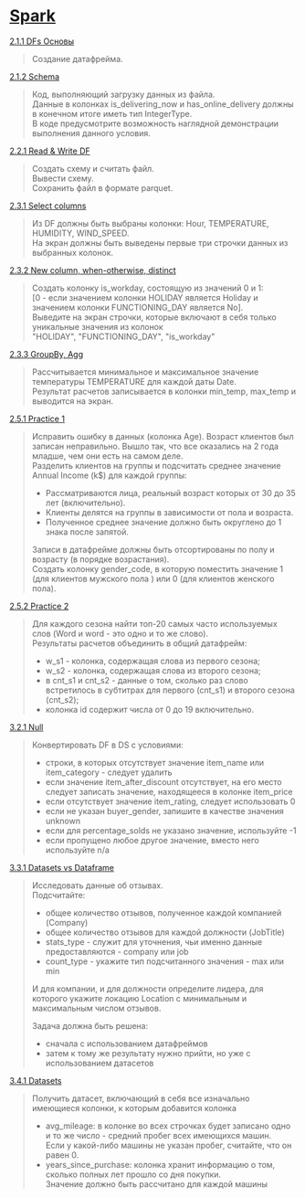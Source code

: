 # [Spark](https://stepik.org/course/115252/syllabus)

[2.1.1 DFs Основы](src/main/scala/DF.scala)
>Создание датафрейма.

[2.1.2 Schema](src/main/scala/Schema.scala)
>Код, выполняющий загрузку данных из файла.\
>Данные в колонках is_delivering_now и has_online_delivery должны в конечном итоге иметь тип IntegerType.\
>В коде предусмотрите возможность наглядной демонстрации выполнения данного условия.

[2.2.1 Read & Write DF](src/main/scala/ReadWrite.scala)
>Создать схему и считать файл.\
>Вывести схему.\
>Сохранить файл в формате parquet.

[2.3.1 Select columns](src/main/scala/Columns.scala)
>Из DF должны быть выбраны  колонки: Hour, TEMPERATURE, HUMIDITY, WIND_SPEED.\
>На экран должны быть выведены первые три строчки данных из выбранных колонок.

[2.3.2 New column, when-otherwise, distinct](src/main/scala/Uniq.scala)
>Создать колонку is_workday, состоящую из значений 0 и 1:\
>[0 - если значением колонки HOLIDAY является Holiday и значением колонки FUNCTIONING_DAY является No].\
>Выведите на экран строчки, которые включают в себя только уникальные значения из колонок  
>"HOLIDAY", "FUNCTIONING_DAY", "is_workday"

[2.3.3 GroupBy, Agg](src/main/scala/MinMax.scala)
>Рассчитывается минимальное и максимальное значение температуры TEMPERATURE для каждой даты Date.\
>Результат расчетов записывается в колонки min_temp, max_temp и выводится на экран.

[2.5.1 Practice 1](src/main/scala/MallCustomers.scala)
>Исправить ошибку в данных (колонка Age). Возраст клиентов был записан неправильно. Вышло так, что все оказались на 2 года младше, чем они есть на самом деле.\
>Разделить клиентов на группы и подсчитать среднее значение Annual Income (k$) для каждой группы:
> * Рассматриваются лица, реальный возраст которых от 30 до 35 лет (включительно).
> * Клиенты делятся на группы в зависимости от пола и возраста.
> * Полученное среднее значение должно быть округлено до 1 знака после запятой.
>
> Записи в датафрейме должны быть отсортированы по полу и возрасту (в порядке возрастания).\
>Создать колонку gender_code, в которую поместить значение 1 (для клиентов мужского пола ) или 0 (для клиентов женского пола).

[2.5.2 Practice 2](src/main/scala/Subtitles.scala)
> Для каждого сезона найти топ-20 самых часто используемых слов (Word и word - это одно и то же слово).\
> Результаты расчетов объединить в общий датафрейм: 
> * w_s1 - колонка, содержащая слова из первого сезона;
> * w_s2 - колонка, содержащая слова из второго сезона;
> * в cnt_s1 и cnt_s2  - данные о том, сколько раз слово встретилось в субтитрах для первого (cnt_s1) и второго сезона (cnt_s2);
> * колонка id  содержит числа от 0 до 19 включительно.

[3.2.1 Null](src/main/scala/AthleticShoes.scala)
> Конвертировать DF в DS с условиями:
> * строки,  в которых отсутствует значение item_name или item_category  - следует удалить
> * если значение item_after_discount отсутствует, на его место следует записать значение, находящееся в колонке item_price
> * если отсутствует значение item_rating, следует использовать 0
> * если не указан buyer_gender, запишите в качестве значения unknown
> * если для percentage_solds не указано значение, используйте -1
> * если пропущено любое другое значение, вместо него используйте n/a

[3.3.1 Datasets vs Dataframe](src/main/scala/AiJobsIndustry.scala)
> Исследовать данные об отзывах. \
> Подсчитайте:
> * общее количество отзывов, полученное каждой компанией (Company)
> * общее количество отзывов для каждой должности (JobTitle) 
> * stats_type - служит для уточнения, чьи именно данные предоставляются - company или job
> * count_type - укажите тип подсчитанного значения - max или min 
>
> И для компании,  и для должности определите лидера, для которого укажите локацию Location с минимальным и максимальным числом отзывов. 
>
> Задача должна быть решена:
> * сначала с использованием датафреймов
> * затем к тому же результату нужно прийти,  но уже с использованием датасетов

[3.4.1 Datasets](src/main/scala/Cars.scala)
> Получить датасет, включающий в себя все изначально имеющиеся колонки, к которым добавится колонка 
> * avg_mileage: в колонке во всех строчках будет записано одно и то же число - средний пробег всех имеющихся машин. \
Если у какой-либо машины не указан пробег, считайте, что он равен 0.
> * years_since_purchase: колонка хранит информацию о том, сколько полных лет прошло со дня покупки. \
Значение должно быть рассчитано для каждой машины